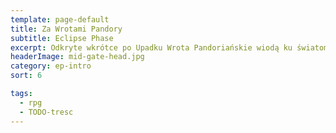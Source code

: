 ```yaml
---
template: page-default
title: Za Wrotami Pandory
subtitle: Eclipse Phase
excerpt: Odkryte wkrótce po Upadku Wrota Pandoriańskie wiodą ku światom poza Układem Słonecznym
headerImage: mid-gate-head.jpg
category: ep-intro
sort: 6

tags:
  - rpg
  - TODO-tresc
---
```

<block id="w-budowie" />
